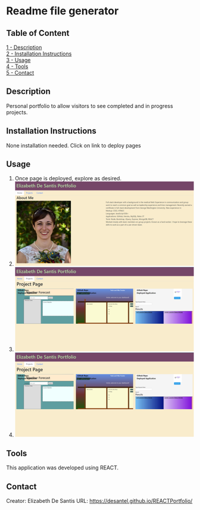 # Readme file generator

## Table of Content
[1 - Description](##Description)<br/>
[2 - Installation Instructions](##Installation-Instructions)<br/>
[3 - Usage](##Usage)<br/>
[4 - Tools](##Tools)<br/>
[5 - Contact](##Contact)<br/>


## Description

Personal portfolio to allow visitors to see completed and in progress projects.  

## Installation Instructions
None installation needed.  Click on link to deploy pages

## Usage

1. Once page is deployed, explore as desired.  
2. ![homepage](./ecd-portfolio-page/src/assets/homepage.png)
3. ![projects](./ecd-portfolio-page/src/assets/projects.png)
4. ![contact](./ecd-portfolio-page/src/assets/projects.png)

## Tools

This application was developed using REACT.

## Contact

Creator: Elizabeth De Santis
URL: https://desantel.github.io/REACTPortfolio/
